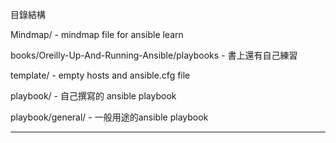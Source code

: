 目錄結構

Mindmap/ - mindmap file for ansible learn

books/Oreilly-Up-And-Running-Ansible/playbooks - 書上還有自己練習

template/ - empty hosts and ansible.cfg file

playbook/ - 自己撰寫的 ansible playbook

playbook/general/ - 一般用途的ansible playbook

------------------


